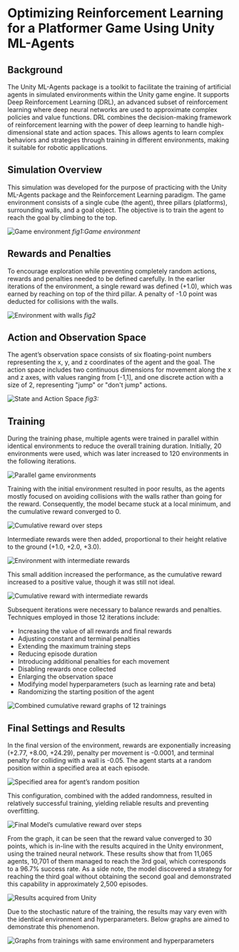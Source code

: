 # Optimizing Reinforcement Learning for a Platformer Game Using Unity ML-Agents

## Background

The Unity ML-Agents package is a toolkit to facilitate the training of artificial agents in simulated environments within the Unity game engine. It supports Deep Reinforcement Learning (DRL), an advanced subset of reinforcement learning where deep neural networks are used to approximate complex policies and value functions. DRL combines the decision-making framework of reinforcement learning with the power of deep learning to handle high-dimensional state and action spaces. This allows agents to learn complex behaviors and strategies through training in different environments, making it suitable for robotic applications.

## Simulation Overview

This simulation was developed for the purpose of practicing with the Unity ML-Agents package and the Reinforcement Learning paradigm. The game environment consists of a single cube (the agent), three pillars (platforms), surrounding walls, and a goal object. The objective is to train the agent to reach the goal by climbing to the top.

![Game environment](images/1.png)
*fig1:Game environment*

## Rewards and Penalties

To encourage exploration while preventing completely random actions, rewards and penalties needed to be defined carefully. In the earlier iterations of the environment, a single reward was defined (+1.0), which was earned by reaching on top of the third pillar. A penalty of -1.0 point was deducted for collisions with the walls.

![Environment with walls](images/2.png)
*fig2*

## Action and Observation Space

The agent’s observation space consists of six floating-point numbers representing the x, y, and z coordinates of the agent and the goal. The action space includes two continuous dimensions for movement along the x and z axes, with values ranging from [-1,1], and one discrete action with a size of 2, representing "jump" or "don't jump" actions.

![State and Action Space](images/3.png)
*fig3:*

## Training

During the training phase, multiple agents were trained in parallel within identical environments to reduce the overall training duration. Initially, 20 environments were used, which was later increased to 120 environments in the following iterations.

![Parallel game environments](images/4.png)

Training with the initial environment resulted in poor results, as the agents mostly focused on avoiding collisions with the walls rather than going for the reward. Consequently, the model became stuck at a local minimum, and the cumulative reward converged to 0.

![Cumulative reward over steps](images/5.png)

Intermediate rewards were then added, proportional to their height relative to the ground (+1.0, +2.0, +3.0).

![Environment with intermediate rewards](images/6.png)

This small addition increased the performance, as the cumulative reward increased to a positive value, though it was still not ideal.

![Cumulative reward with intermediate rewards](images/7.png)

Subsequent iterations were necessary to balance rewards and penalties. Techniques employed in those 12 iterations include:
- Increasing the value of all rewards and final rewards
- Adjusting constant and terminal penalties
- Extending the maximum training steps
- Reducing episode duration
- Introducing additional penalties for each movement
- Disabling rewards once collected
- Enlarging the observation space
- Modifying model hyperparameters (such as learning rate and beta)
- Randomizing the starting position of the agent

![Combined cumulative reward graphs of 12 trainings](images/8.png)

## Final Settings and Results

In the final version of the environment, rewards are exponentially increasing (+2.77, +8.00, +24.29), penalty per movement is -0.0001, and terminal penalty for colliding with a wall is -0.05. The agent starts at a random position within a specified area at each episode.

![Specified area for agent’s random position](images/9.png)

This configuration, combined with the added randomness, resulted in relatively successful training, yielding reliable results and preventing overfitting.

![Final Model’s cumulative reward over steps](images/10.png)

From the graph, it can be seen that the reward value converged to 30 points, which is in-line with the results acquired in the Unity environment, using the trained neural network. These results show that from 11,065 agents, 10,701 of them managed to reach the 3rd goal, which corresponds to a 96.7% success rate. As a side note, the model discovered a strategy for reaching the third goal without obtaining the second goal and demonstrated this capability in approximately 2,500 episodes.

![Results acquired from Unity](images/11.png)

Due to the stochastic nature of the training, the results may vary even with the identical environment and hyperparameters. Below graphs are aimed to demonstrate this phenomenon.

![Graphs from trainings with same environment and hyperparameters](images/12.png)
